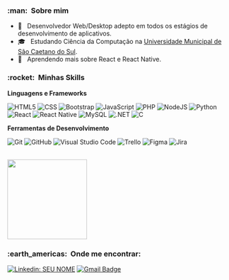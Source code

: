 
<h3> :man: &nbsp;Sobre mim </h3>

- 🤔 &nbsp; Desenvolvedor Web/Desktop adepto em todos os estágios de desenvolvimento de aplicativos.
- 🎓 &nbsp; Estudando Ciência da Computação na <a href="https://www.linkedin.com/school/uscsoficial/about">Universidade Municipal de São Caetano do Sul</a>.
- 🌱 &nbsp; Aprendendo mais sobre React e React Native.

<h3> :rocket: &nbsp;Minhas Skills </h3>

**Linguagens e Frameworks**

  ![HTML5](https://img.shields.io/badge/-HTML5-333333?style=flat&logo=HTML5)
  ![CSS](https://img.shields.io/badge/-CSS-333333?style=flat&logo=CSS3&logoColor=1572B6)
  ![Bootstrap](https://img.shields.io/badge/Bootstrap-333333?style=flat&logo=bootstrap)
  ![JavaScript](https://img.shields.io/badge/-JavaScript-333333?style=flat&logo=javascript)
  ![PHP](https://img.shields.io/badge/PHP-333333?style=flat&logo=php)
  ![NodeJS](https://img.shields.io/badge/Node.js-333333?style=flat&logo=node.js)
  ![Python](https://img.shields.io/badge/Python-333333?style=flat&logo=python)
  ![React](https://img.shields.io/badge/-React-333333?style=flat&logo=react)
  ![React Native](https://img.shields.io/badge/-React%20Native-333333?style=flat&logo=react)
  ![MySQL](https://img.shields.io/badge/-MySQL-333333?style=flat&logo=mysql)
  ![.NET](https://img.shields.io/badge/.NET-333333?style=flat&logo=.net)
  ![C](https://img.shields.io/badge/C-333333?style=flat&logo=c)

**Ferramentas de Desenvolvimento**

  ![Git](https://img.shields.io/badge/-Git-333333?style=flat&logo=git)
  ![GitHub](https://img.shields.io/badge/-GitHub-333333?style=flat&logo=github)
  ![Visual Studio Code](https://img.shields.io/badge/-Visual%20Studio%20Code-333333?style=flat&logo=visual-studio-code&logoColor=007ACC)
  ![Trello](https://img.shields.io/badge/-Trello-333333?style=flat&logo=trello&logoColor=007ACC)
  ![Figma](https://img.shields.io/badge/-Figma-333333?style=flat&logo=figma&logoColor=007ACC)
  ![Jira](https://img.shields.io/badge/-Jira-333333?style=flat&logo=jira&logoColor=007ACC)

<br/>

<a href="https://github.com/enzovga">
  <img height="180em" src="https://github-readme-stats.vercel.app/api?username=enzovga&theme=dracula&show_icons=true" />
</a>

<br/>

<h3> :earth_americas: &nbsp;Onde me encontrar: </h3> 

[![Linkedin: SEU NOME](https://img.shields.io/badge/-Enzo Grozdas-blue?style=flat-square&logo=Linkedin&logoColor=white&link=https://www.linkedin.com/in/enzogrozdas)](https://www.linkedin.com/in/enzogrozdas)
[![Gmail Badge](https://img.shields.io/badge/-enzo.grozdas1@gmail.com-006bed?style=flat-square&logo=Gmail&logoColor=white&link=mailto:enzo.grozdas1@gmail.com)](mailto:enzo.grozdas1@gmail.com)
